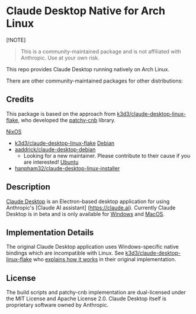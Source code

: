 # Claude Desktop Native for Arch Linux

[!NOTE]

> This is a community-maintained package and is not affiliated with Anthropic. Use at your own risk.

This repo provides Claude Desktop running natively on Arch Linux.

There are other community-maintained packages for other distributions:

## Credits

This package is based on the approach from [k3d3/claude-desktop-linux-flake](https://github.com/k3d3/claude-desktop-linux-flake), who developed the [patchy-cnb](https://github.com/k3d3/claude-desktop-linux-flake/tree/main/patchy-cnb) library.

[NixOS](https://github.com/k3d3/claude-desktop-linux-flake)

- [k3d3/claude-desktop-linux-flake](https://github.com/k3d3/claude-desktop-linux-flake)
  [Debian](https://github.com/aaddrick/claude-desktop-debian)
- [aaddrick/claude-desktop-debian](https://github.com/aaddrick/claude-desktop-debian)
  - Looking for a new maintainer. Please contribute to their cause if you are interested!
    [Ubuntu](https://github.com/hanpham32/claude-desktop-linux-installer)
- [hanpham32/claude-desktop-linux-installer](https://github.com/hanpham32/claude-desktop-linux-installer)

## Description

[Claude Desktop](https://claude.ai/download) is an Electron-based desktop application for using Anthropic's [Claude AI assistant] (<https://claude.ai>). Currently Claude Desktop is in beta and is only available for [Windows](https://storage.googleapis.com/osprey-downloads-c02f6a0d-347c-492b-a752-3e0651722e97/nest-win-x64/Claude-Setup-x64.exe) and [MacOS](https://storage.googleapis.com/osprey-downloads-c02f6a0d-347c-492b-a752-3e0651722e97/nest/Claude.dmg).

## Implementation Details

The original Claude Desktop application uses Windows-specific native bindings which are incompatible with Linux. See [k3d3/claude-desktop-linux-flake](https://github.com/k3d3/claude-desktop-linux-flake) who [explains how it works](https://github.com/k3d3/claude-desktop-linux-flake?tab=readme-ov-file#how-it-works) in their original implementation.

## License

The build scripts and patchy-cnb implementation are dual-licensed under the MIT License and Apache License 2.0. Claude Desktop itself is proprietary software owned by Anthropic.
